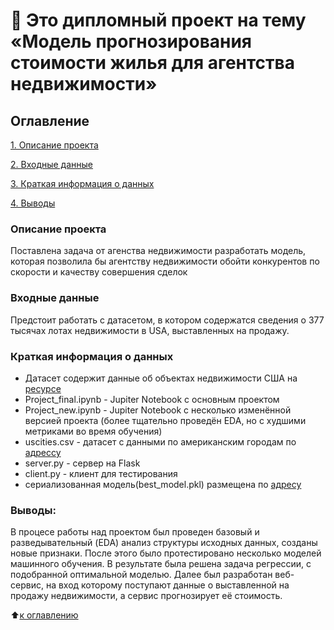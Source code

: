 # :briefcase: Это дипломный проект на тему «Модель прогнозирования стоимости жилья для агентства недвижимости»

## Оглавление  
[1. Описание проекта](#Описание-проекта)  

[2. Входные данные](#Входные-данные) 

[3. Краткая информация о данных](#Краткая-информация-о-данных) 

[4. Выводы](#Выводы) 

### Описание проекта
Поставлена задача от агенства недвижимости  разработать модель, которая позволила бы агентству недвижимости обойти конкурентов по скорости и качеству совершения
сделок

### Входные данные
Предстоит работать с датасетом, в котором содержатся сведения о 377 тысячах лотах недвижимости в USA, выставленных на продажу. 


### Краткая информация о данных
- Датасет содержит данные об объектах недвижимости США на [ресурсе](https://drive.google.com/file/d/11-ZNNIdcQ7TbT8Y0nsQ3Q0eiYQP__NIW/view?usp=share_link) 
- Project_final.ipynb - Jupiter Notebook с основным проектом 
- Project_new.ipynb - Jupiter Notebook с  несколько изменённой версией проекта (более тщательно проведён EDA, но с худшими метриками во время обучения)
- uscities.csv - датасет с данными по американским городам по [адрессу](https://drive.google.com/file/d/1kgmEtk9I-bHu2kz-kZ9-KjrKauvGjJ2A/view?usp=sharing)
- server.py - сервер на Flask
- client.py - клиент для тестирования
- сериализованная модель(best_model.pkl) размещена по [адресу](https://drive.google.com/file/d/1mj4t90CSEgCONQNSUWwdpOZxVpnXp8ry/view?usp=sharing)

### Выводы:
В процесе работы над проектом был проведен базовый и разведывательный (EDA) анализ структуры исходных данных, созданы новые признаки. После этого было протестировано несколько моделей машинного обучения. В результате была решена задача регрессии, с подобранной оптимальной моделью. Далее был разработан веб-сервис, на вход которому поступают данные о выставленной на продажу недвижимости, а сервис прогнозирует её стоимость.

:arrow_up:[к оглавлению](#Оглавление)
